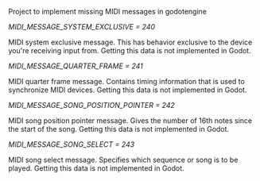 Project to implement missing MIDI messages in godotengine 

*MIDI_MESSAGE_SYSTEM_EXCLUSIVE = 240*

MIDI system exclusive message. This has behavior exclusive to the device you're receiving input from. Getting this data is not implemented in Godot.

*MIDI_MESSAGE_QUARTER_FRAME = 241*

MIDI quarter frame message. Contains timing information that is used to synchronize MIDI devices. Getting this data is not implemented in Godot.

*MIDI_MESSAGE_SONG_POSITION_POINTER = 242*

MIDI song position pointer message. Gives the number of 16th notes since the start of the song. Getting this data is not implemented in Godot.

*MIDI_MESSAGE_SONG_SELECT = 243*

MIDI song select message. Specifies which sequence or song is to be played. Getting this data is not implemented in Godot.
